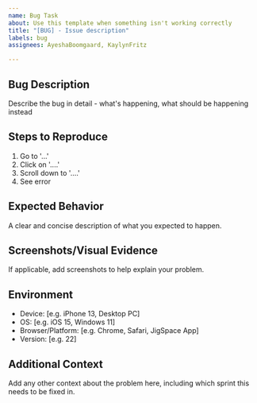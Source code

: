 ```yaml
---
name: Bug Task
about: Use this template when something isn't working correctly
title: "[BUG] - Issue description"
labels: bug
assignees: AyeshaBoomgaard, KaylynFritz

---
```


## Bug Description
Describe the bug in detail - what's happening, what should be happening instead

## Steps to Reproduce
1. Go to '...'
2. Click on '....'
3. Scroll down to '....'
4. See error

## Expected Behavior
A clear and concise description of what you expected to happen.

## Screenshots/Visual Evidence
If applicable, add screenshots to help explain your problem.

## Environment
- Device: [e.g. iPhone 13, Desktop PC]
- OS: [e.g. iOS 15, Windows 11]
- Browser/Platform: [e.g. Chrome, Safari, JigSpace App]
- Version: [e.g. 22]

## Additional Context
Add any other context about the problem here, including which sprint this needs to be fixed in.
